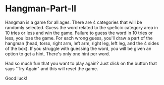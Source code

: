 # Hangman-Part-II
Hangman is a game for all ages.
There are 4 categories that will be randomly selected. Guess the word related to the speficic category area in 10 tries or less and win the game. Failure to 
guess the word in 10 tries or less, you lose the game.
For each wrong guess, you'll draw a part of the hangman (head, torso, right arm, left arm, right leg, left leg, and the 4 sides of the box). 
If you struggle with guessing the word, you will be given an option to get a hint. There's only one hint per word. 

Had so much fun that you want to play again? Just click on the button that says "Try Again" and this will reset the game. 

Good luck!
